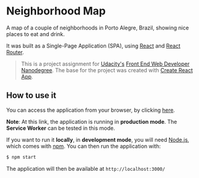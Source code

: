 # Neighborhood Map

A map of a couple of neighborhoods in Porto Alegre, Brazil, showing nice places to eat and drink.

It was built as a Single-Page Application (SPA), using [React][react] and [React Router][react-router].

> This is a project assignment for [Udacity's][udacity] [Front End Web Developer Nanodegree][fend].
The base for the project was created with [Create React App][create-react-app].

## How to use it
You can access the application from your browser, by clicking [here][github-page].

**Note**: At this link, the application is running in **production mode**. The **Service Worker** can be tested in this mode.

If you want to run it **locally**, in **development mode**, you will need [Node.js][node], which comes with [npm][npm].
You can then run the application with:
```sh
$ npm start
```
The application will then be available at `http://localhost:3000/`

[udacity]: <https://www.udacity.com/>
[fend]: <https://www.udacity.com/course/front-end-web-developer-nanodegree--nd001>
[github-page]: <https://oscarpaesi.github.io/fend-neighborhood-map/>
[react]: <https://reactjs.org/>
[react-router]: <https://reacttraining.com/react-router/web>
[create-react-app]: <https://facebook.github.io/create-react-app/docs/getting-started>
[node]: <https://nodejs.org>
[npm]: <https://www.npmjs.com/get-npm>